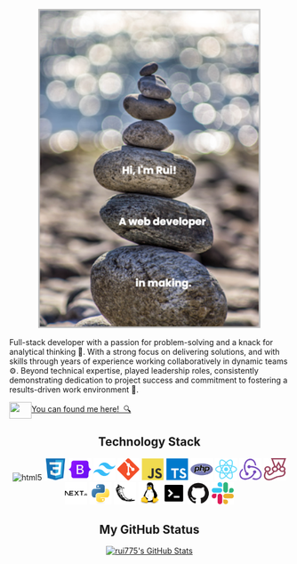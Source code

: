 
<!-- add banner-->
<p align="center">
    <img width="400" src="img/banner.png" alt="my banner">
</p>
<p>
    Full-stack developer with a passion for problem-solving and a knack for analytical thinking 🤔. With a strong focus on delivering solutions, and with skills through years of experience working collaboratively in dynamic teams ⚙️. Beyond technical expertise, played leadership roles, consistently demonstrating dedication to project success and commitment to fostering a results-driven work environment 🥇.
</p>
<a href="https://www.linkedin.com/in/ruisilva775/" target="blank"><img align="center" src="https://cdn.jsdelivr.net/npm/simple-icons@3.0.1/icons/linkedin.svg" alt="" height="30" width="40" />You can found me here!&nbsp&nbsp🔍</a>
<br/>
<h2 align="center">Technology Stack </h2>
<p align="center">
        <img src="https://upload.wikimedia.org/wikipedia/commons/thumb/6/61/HTML5_logo_and_wordmark.svg/200px-HTML5_logo_and_wordmark.svg.png" alt="html5" width="40" height="40" title="HTML5"/> 
        <img src="https://raw.githubusercontent.com/devicons/devicon/55609aa5bd817ff167afce0d965585c92040787a/icons/css3/css3-original.svg" alt="css3" width="40" height="40" title="CSS3"/>
        <img src="https://raw.githubusercontent.com/devicons/devicon/55609aa5bd817ff167afce0d965585c92040787a/icons/bootstrap/bootstrap-original.svg" alt="bootstrap" width="40" height="40" title="Bootstrap"/> 
        <img src="https://raw.githubusercontent.com/devicons/devicon/55609aa5bd817ff167afce0d965585c92040787a/icons/tailwindcss/tailwindcss-plain.svg" alt="tailwindcss icon" width="40" height="40" title="tailwindCSS"/>
        <img src="https://raw.githubusercontent.com/devicons/devicon/55609aa5bd817ff167afce0d965585c92040787a/icons/git/git-original.svg" alt="git" width="40" height="40" title="Git"/> 
        <img src="https://raw.githubusercontent.com/devicons/devicon/55609aa5bd817ff167afce0d965585c92040787a/icons/javascript/javascript-original.svg" alt="javascript" width="40" height="40" title="JavaScript"/>
        <img src="https://raw.githubusercontent.com/devicons/devicon/55609aa5bd817ff167afce0d965585c92040787a/icons/typescript/typescript-original.svg" alt="typescript" width="40" height="40" title="TypeScript"/>
        <img src="https://raw.githubusercontent.com/devicons/devicon/55609aa5bd817ff167afce0d965585c92040787a/icons/php/php-original.svg" alt="php" width="40" height="40" title="PHP"/> 
        <img src="https://raw.githubusercontent.com/devicons/devicon/55609aa5bd817ff167afce0d965585c92040787a/icons/react/react-original.svg" alt="react" width="40" height="40" title="ReactJS"/>
        <img src="https://github.com/devicons/devicon/blob/master/icons/redux/redux-original.svg" alt="react" width="40" height="40" title="Redux"/>
        <img src="https://github.com/devicons/devicon/blob/master/icons/jest/jest-plain.svg" alt="jest" width="40" height="40" title="Jest"/> 
        <img src="https://raw.githubusercontent.com/devicons/devicon/55609aa5bd817ff167afce0d965585c92040787a/icons/nextjs/nextjs-original-wordmark.svg" alt="nextjs" width="40" height="40" title="NextJS"/>
        <img src="https://raw.githubusercontent.com/devicons/devicon/55609aa5bd817ff167afce0d965585c92040787a/icons/python/python-original.svg" alt="python" width="40" height="40" title="Python"/> 
        <img src="https://raw.githubusercontent.com/devicons/devicon/55609aa5bd817ff167afce0d965585c92040787a/icons/flask/flask-original.svg" alt="flask" width="40" height="40" title="Flask"/> 
        <img src="https://raw.githubusercontent.com/devicons/devicon/55609aa5bd817ff167afce0d965585c92040787a/icons/linux/linux-original.svg" width="40" height="40" title="Linux"/> 
        <img src="https://raw.githubusercontent.com/Remix-Design/RemixIcon/3c4f3ff316c8ebe1b8838c211ecaf8348d203049/icons/Development/terminal-box-fill.svg" alt="cli" width="40" height="40" title="Terminal"/> 
        <img src="https://raw.githubusercontent.com/devicons/devicon/55609aa5bd817ff167afce0d965585c92040787a/icons/github/github-original.svg" alt="github" width="40" height="40" title="GiHub"/> 
        <img src="https://raw.githubusercontent.com/devicons/devicon/55609aa5bd817ff167afce0d965585c92040787a/icons/slack/slack-original.svg" alt="slack" width="40" height="40" title="Slack"/> 
</p>
<h2 align="center">My GitHub Status</h2>
<p align="center">
    <a href="https://awesome-github-stats.azurewebsites.net/index.html??cardType=level&theme=city-lights&preferLogin=true">    
        <img  alt="rui775's GitHub Stats" src="https://awesome-github-stats.azurewebsites.net/user-stats/rui775?cardType=level&theme=city-lights&preferLogin=true" />  
    </a>


